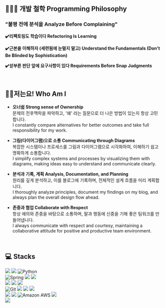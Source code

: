 ## 👩🏻‍🌾 개발 철학 Programming Philosophy 
### "불평 전에 분석을 Analyze Before Complaining"
**✔️리펙토링도 학습이다 Refactoring Is Learning**    

**✔️근본을 이해하자 (세련됨에 눈멀지 말고) Understand the Fundamentals (Don’t Be Blinded by Sophistication)**    

**✔️섣부른 판단 앞에 요구사항이 있다 Requirements Before Snap Judgments**    

  <br>

## 🙋‍♂️저는요! Who Am I
- **오너쉽 Strong sense of Ownership**  
  문제의 전후맥락을 파악하고, '왜' 라는 질문으로 더 나은 방법이 있는지 항상 고민합니다.    
  I constantly compare alternatives for better outcomes and take full responsibility for my work.

- **그림(다이어그램)으로 소통 Communicating through Diagrams**  
 복잡한 시스템이나 프로세스를 그림과 다이어그램으로 시각화하여, 이해하기 쉽고 명확하게 소통합니다.    
 I simplify complex systems and processes by visualizing them with diagrams, making ideas easy to understand and communicate clearly.

- **분석과 기록, 계획 Analysis, Documentation, and Planning**  
 원리를 깊게 분석하고, 이를 블로그에 기록하며, 전체적인 설계 흐름을 미리 계획합니다.       
I thoroughly analyze principles, document my findings on my blog, and always plan the overall design flow ahead.

- **존중과 협업 Collaborate with Respect**  
항상 예의와 존중을 바탕으로 소통하며, 말과 행동에 신중을 기해 좋은 팀워크를 만들어냅니다.     
I always communicate with respect and courtesy, maintaining a collaborative attitude for positive and productive team environment.



<br>

## 💻 Stacks

<div align=left> 
    <img src="https://img.shields.io/badge/java-007396?style=for-the-badge&logo=java&logoColor=white"> 
    <img src="https://img.shields.io/badge/javascript-%23F7DF1E.svg?&style=for-the-badge&logo=javascript&logoColor=black" />
    <img alt="Python" src="https://img.shields.io/badge/Python-3776AB.svg?&amp;style=for-the-badge&amp;logo=Python&amp;logoColor=white"/>
    <br>
  <img alt="Spring" src ="https://img.shields.io/badge/Spring-6DB33F.svg?style=for-the-badge&logo=Spring&logoColor=white"/>
  <img src="https://img.shields.io/badge/nginx-009639?style=for-the-badge&amp;logo=nginx&amp;logoColor=white"/>
  <img src="https://img.shields.io/badge/react-%2361DAFB.svg?&style=for-the-badge&logo=react&logoColor=black" />
    <br>
  <img src="https://img.shields.io/badge/redis-%23DC382D.svg?&style=for-the-badge&logo=redis&logoColor=white" />
    <img src ="https://img.shields.io/badge/mysql-4479A1.svg?style=for-the-badge&logo=mysql&logoColor=white"/>
    <img src="https://img.shields.io/badge/oracle-%23F80000.svg?&style=for-the-badge&logo=oracle&logoColor=white" />
  <br>



<img alt="Git" src ="https://img.shields.io/badge/Git-F05032.svg?&style=for-the-badge&logo=Git&logoColor=white"/>
<img src ="https://img.shields.io/badge/GitHub-181717.svg?&style=for-the-badge&logo=GitHub&logoColor=white"/>
<img src ="https://img.shields.io/badge/gitlab-%23181717.svg?style=for-the-badge&logo=gitlab&logoColor=white"/>
<img src="https://img.shields.io/badge/github%20actions-%232671E5.svg?style=for-the-badge&amp;logo=githubactions&amp;logoColor=white"><br>

<img src="https://img.shields.io/badge/docker-2496ED?style=for-the-badge&logo=docker&logoColor=white">
<img src="https://img.shields.io/badge/Apache%20Kafka-000?style=for-the-badge&logo=apachekafka">
<img alt="Amazon AWS" src ="https://img.shields.io/badge/AWS-%23FF9900.svg?style=for-the-badge&logo=amazon-aws&logoColor=white"/>
<img src="https://img.shields.io/badge/jenkins-%23D24939.svg?&style=for-the-badge&logo=jenkins&logoColor=white" /><br>
<img src="https://img.shields.io/badge/githubcopilot-%000000.svg?&style=for-the-badge&logo=githubcopilot&logoColor=white" />
</div>



